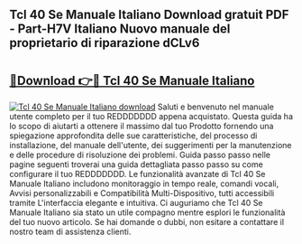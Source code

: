 ## Tcl 40 Se Manuale Italiano Download gratuit PDF - Part-H7V Italiano Nuovo manuale del proprietario di riparazione dCLv6

# <h2><a href="http://dfe9h2g.blite.top/?on=Tcl+40+Se+Manuale+Italiano">🔗Download 👉🔴 Tcl 40 Se Manuale Italiano</a></h2>

[![Tcl 40 Se Manuale Italiano download](https://i.imgur.com/lujVjoI.png)](http://dfe9h2g.blite.top/?on=Tcl+40+Se+Manuale+Italiano)
Saluti e benvenuto nel manuale utente completo per il tuo REDDDDDDD appena acquistato. Questa guida ha lo scopo di aiutarti a ottenere il massimo dal tuo Prodotto fornendo una spiegazione approfondita delle sue caratteristiche, del processo di installazione, del manuale dell'utente, dei suggerimenti per la manutenzione e delle procedure di risoluzione dei problemi. Guida passo passo nelle pagine seguenti troverai una guida dettagliata passo passo su come configurare il tuo REDDDDDDD. Le funzionalità avanzate di Tcl 40 Se Manuale Italiano includono monitoraggio in tempo reale, comandi vocali, Avvisi personalizzabili e Compatibilità Multi-Dispositivo, tutti accessibili tramite L'interfaccia elegante e intuitiva. Ci auguriamo che Tcl 40 Se Manuale Italiano sia stato un utile compagno mentre esplori le funzionalità del tuo nuovo articolo. Se hai domande o dubbi, non esitare a contattare il nostro team di assistenza clienti.
